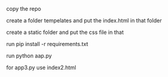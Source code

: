 copy the repo 

create a folder tempelates and put the index.html in that folder 

create a static folder and put the css file in that 

run pip install -r requirements.txt

run python aap.py

for app3.py use index2.html
